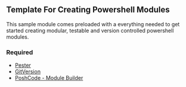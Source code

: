 ## Template For Creating Powershell Modules

This sample module comes preloaded with a everything needed to get started creating modular, testable and version controlled powershell modules.

### Required
- [Pester](https://github.com/pester/Pester)
- [GitVersion](https://gitversion.net/docs/)
- [PoshCode - Module Builder](https://github.com/PoshCode/ModuleBuilder)

